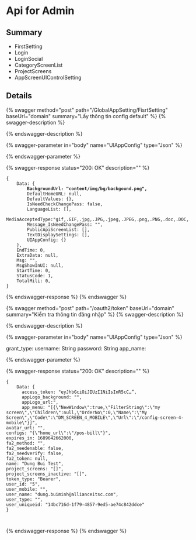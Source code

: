 # Api for Admin

## Summary

* FirstSetting
* Login
* LoginSocial
* CategoryScreenList
* ProjectScreens
* AppScreenUIControlSetting

## Details

{% swagger method="post" path="/GlobalAppSetting/FisrtSetting" baseUrl="domain" summary="Lấy thông tin config default" %}
{% swagger-description %}

{% endswagger-description %}

{% swagger-parameter in="body" name="UIAppConfig" type="Json" %}

{% endswagger-parameter %}

{% swagger-response status="200: OK" description="" %}
<pre class="language-javascript"><code class="lang-javascript">{
    Data: {
<strong>        BackgroundUrl: "content/img/bg/backgound.png",
</strong>        DefaultHomeURL: null,
        DefaultValues: {},
        IsNeedCheckChangePass: false,
        LanguageList: [],
        MediaAcceptedType:"gif,.GIF,.jpg,.JPG,.jpeg,.JPEG,.png,.PNG,.doc,.DOC,.docx,.docx,.xls,.XLS,.xlsx,.xlsx,.pdf,.PDF,.txt,.TXT,.dwg,.DWG,.sql,.json,.HEIC,.HEIF,.HEVC",
        Message_IsNeedChangePass: "",
        PublicApiScreenList: [],
        TextDisplaySettings: [],
        UIAppConfig: {}
    },
    EndTime: 0,
    ExtraData: null,
    Msg: "",
    MsgShowInUI: null,
    StartTime: 0,
    StatusCode: 1,
    TotalMili: 0,
}
</code></pre>
{% endswagger-response %}
{% endswagger %}  

{% swagger method="post" path="/oauth2/token" baseUrl="domain" summary="Kiểm tra thông tin đăng nhập" %}
{% swagger-description %}

{% endswagger-description %}

{% swagger-parameter in="body" name="UIAppConfig" type="Json" %}

grant_type: 
username: String
password: String
app_name: 

{% endswagger-parameter %}

{% swagger-response status="200: OK" description="" %}
<pre class="language-javascript"><code class="lang-javascript">{
    Data: {
      access_token: "eyJhbGciOiJIUzI1NiIsInR5cC…”,
      appLogo_background: "",
      appLogo_url:",
      app_menu: "[{\"NewWindow\":true,\"FilterString\":\"my screen\",\"Children\":null,\"OrderNo\":0,\"Name\":\"My            Screen\",\"Code\":\"DM_SCREEN_4_MOBILE\",\"Url\":\"/config-screen-4-mobile\"}]",
avatar_url: "",
configs: "{\"home_url\":\"/pos-bill\"}",
expires_in: 1689642662000,
fa2_method: "",
fa2_needenable: false,
fa2_needverify: false,
fa2_token: null,
name: "Dung Bui Test",
project_screens: "[]",
project_screens_inactive: "[]",
token_type: "Bearer",
user_id: "5",
user_mobile: "",
user_name: "dung.buiminh@allianceitsc.com",
user_type: "",
user_uniqueid: "14bc716d-1f79-4857-9ed5-ae74c842ddce"
}


</code></pre>
{% endswagger-response %}
{% endswagger %}
